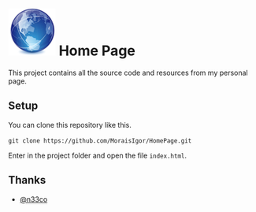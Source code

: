 ![1] Home Page
==============

This project contains all the source code and resources from my personal page.


Setup
-----

You can clone this repository like this.

`git clone https://github.com/MoraisIgor/HomePage.git`

Enter in the project folder and open the file `index.html`.


Thanks
------

* [@n33co](https://twitter.com/n33co)

[1]: https://raw.githubusercontent.com/MoraisIgor/HomePage/master/raw/web.png
